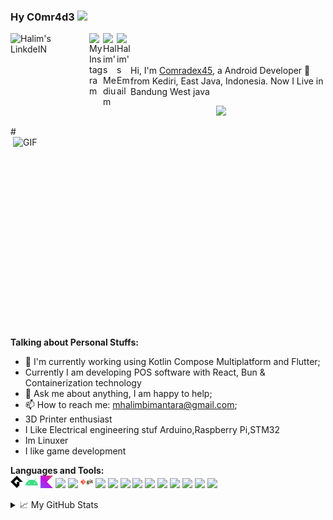 ### Hy C0mr4d3 <img src="https://media.giphy.com/media/hvRJCLFzcasrR4ia7z/giphy.gif" width="25px">
<a href="https://www.linkedin.com/in/halimbimantara/">
  <img align="left" alt="Halim's LinkdeIN" width="126px" src="https://www.logo.wine/a/logo/LinkedIn/LinkedIn-Logo.wine.svg" fill="#ffff"/>
</a>
<a href="https://www.instagram.com/halimjsn/">
  <img align="left" alt="My Instagram" width="22px" src="https://cdn.jsdelivr.net/npm/simple-icons@9.14.0/icons/instagram.svg" />
</a>
<a href="https://medium.com/makerpoy/">
  <img align="left" alt="Halim's Medium" width="22px" src="https://cdn.jsdelivr.net/npm/simple-icons@9.14.0/icons/medium.svg" />
</a>
<a href="mailto:mhalimbimantara@gmail.com">
  <img align="left" alt="Halim's Email" width="22px" src="https://cdn.jsdelivr.net/npm/simple-icons@9.14.0/icons/gmail.svg" />
</a>

<br />
<br />
<br />
Hi, I'm <a href="https://halimbimantara.github.io/" target="_blank">Comradex45</a>, a Android Developer 🚀 from Kediri, East Java, Indonesia. Now I Live in Bandung West java

<p align="center">
<img src="https://readme-typing-svg.herokuapp.com?font=Orbitron&size=40&color=%2379A500&height=67&duration=3000&center=true&lines=%F0%9F%85%B6%F0%9F%86%81%F0%9F%85%B4%F0%9F%85%B4%F0%9F%86%83%F0%9F%85%B8%F0%9F%85%BD%F0%9F%85%B6%F0%9F%86%82">
</p>
#<img align="right" alt="GIF" src="https://repository-images.githubusercontent.com/462900780/0a10af70-6cbf-46df-9071-0ff586a3b1d6" width="500" height="320" />

**Talking about Personal Stuffs:**
- 🌱 I'm currently working using Kotlin Compose Multiplatform and Flutter;
-  Currently I am developing POS software with React, Bun & Containerization technology 
- 💬 Ask me about anything, I am happy to help;
- 📫 How to reach me: mhalimbimantara@gmail.com;
- 3D Printer enthusiast
- I Like Electrical engineering stuf Arduino,Raspberry Pi,STM32 
- Im Linuxer
- I like game development

**Languages and Tools:**  
<img height="20" src="https://raw.githubusercontent.com/github/explore/80688e429a7d4ef2fca1e82350fe8e3517d3494d/topics/gamemaker/gamemaker.png">
<code><img height="20" src="https://raw.githubusercontent.com/github/explore/80688e429a7d4ef2fca1e82350fe8e3517d3494d/topics/android/android.png"></code>
<code><img height="20" src="https://raw.githubusercontent.com/github/explore/80688e429a7d4ef2fca1e82350fe8e3517d3494d/topics/kotlin/kotlin.png"></code>
<code><img height="20" src="https://img.shields.io/badge/Apollo%20GraphQL-311C87?&style=for-the-badge&logo=Apollo%20GraphQL&logoColor=white"></code>
<code><img height="20" src="https://img.shields.io/badge/firebase-ffca28?style=for-the-badge&logo=firebase&logoColor=black"></code>
<code><img height="20" src="https://raw.githubusercontent.com/github/explore/80688e429a7d4ef2fca1e82350fe8e3517d3494d/topics/git/git.png"></code>
<code><img height="20" src="https://img.shields.io/badge/Flutter-1071D3?style=for-the-badge&logo=flutter&logoColor=white"></code>
<code><img height="20" src="https://img.shields.io/badge/Arduino-1071D3?style=for-the-badge&logo=arduino&logoColor=white"></code>
<code><img height="20" src="https://img.shields.io/badge/Java-1071D3?style=for-the-badge&logo=java&logoColor=white"></code>
<code><img height="20" src="https://img.shields.io/badge/Godot-1071D3?style=for-the-badge&logo=godot&logoColor=white"></code>
<code><img height="20" src="https://img.shields.io/badge/Joplin-1071D3?style=for-the-badge&logo=joplin&logoColor=white"></code>
<code><img height="20" src="https://img.shields.io/badge/Insomnia-5849be?style=for-the-badge&logo=Insomnia&logoColor=white"></code>
<code><img height="20" src="https://img.shields.io/badge/Jira-0052CC?style=for-the-badge&logo=Jira&logoColor=white"></code>
<code><img height="20" src="https://img.shields.io/badge/VSCode-0078D4?style=for-the-badge&logo=visual%20studio%20code&logoColor=white"></code>
<code><img height="20" src="https://img.shields.io/badge/Unity-100000?style=for-the-badge&logo=unity&logoColor=white"></code>
<code><img height="20" src="https://img.shields.io/badge/Laravel-FF2D20?style=for-the-badge&logo=laravel&logoColor=white"></code>



<details>
<summary>📈 My GitHub Stats</summary>
[![GitHub Streak](https://streak-stats.demolab.com?user=halimbimantara&theme=tokyonight&hide_border=true)](https://git.io/streak-stats)</details>
 
 
